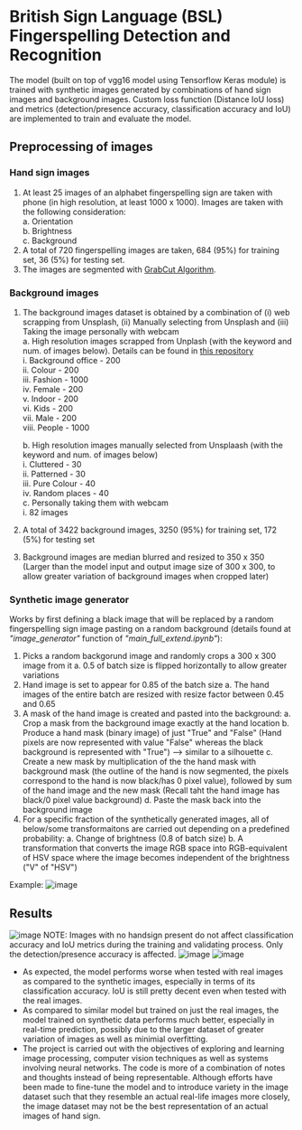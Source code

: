 # British Sign Language (BSL) Fingerspelling Detection and Recognition
The model (built on top of vgg16 model using Tensorflow Keras module) is trained with synthetic images generated by combinations of hand sign images and background images. Custom loss function (Distance IoU loss) and metrics (detection/presence accuracy, classification accuracy and IoU) are implemented to train and evaluate the model.

## Preprocessing of images ##
### Hand sign images ###
1) At least 25 images of an alphabet fingerspelling sign are taken with phone (in high resolution, at least 1000 x 1000). Images are taken with the following consideration:  
    a. Orientation  
    b. Brightness  
    c. Background  
2) A total of 720 fingerspelling images are taken, 684 (95%) for training set, 36 (5%) for testing set.  
2) The images are segmented with [GrabCut Algorithm](https://github.com/imseeom/Hand-Segmentation-with-GrabCut-Algo). 

### Background images ###
1) The background images dataset is obtained by a combination of (i) web scrapping from Unsplash, (ii) Manually selecting from Unsplash and (iii) Taking the image personally with webcam  
    a. High resolution images scrapped from Unplash (with the keyword and num. of images below). Details can be found in [this repository](https://github.com/imseeom/Image-Scrapping-Unsplash)  
        i. Background office - 200  
        ii. Colour - 200  
        iii. Fashion - 1000  
        iv. Female - 200  
        v. Indoor - 200  
        vi. Kids - 200  
        vii. Male - 200  
        viii. People - 1000  
      
    b. High resolution images manually selected from Unsplaash (with the keyword and num. of images below)  
      i. Cluttered - 30  
      ii. Patterned - 30  
      iii. Pure Colour - 40  
      iv. Random places - 40  
    c. Personally taking them with webcam  
      i. 82 images  
2) A total of 3422 background images, 3250 (95%) for training set, 172 (5%) for testing set
3) Background images are median blurred and resized to 350 x 350 (Larger than the model input and output image size of 300 x 300, to allow greater variation of background images when cropped later)

### Synthetic image generator ###
Works by first defining a black image that will be replaced by a random fingerspelling sign image pasting on a random background (details found at *"image_generator"* function of *"main_full_extend.ipynb"*):
1) Picks a random backgorund image and randomly crops a 300 x 300 image from it
    a. 0.5 of batch size is flipped horizontally to allow greater variations
2) Hand image is set to appear for 0.85 of the batch size
    a. The hand images of the entire batch are resized with resize factor between 0.45 and 0.65
3) A mask of the hand image is created and pasted into the background:
    a. Crop a mask from the background image exactly at the hand location
    b. Produce a hand mask (binary image) of just "True" and "False" (Hand pixels are now represented with value "False" whereas the black background is represented with "True") --> similar to a silhouette
    c. Create a new mask by multiplication of the the hand mask with background mask (the outline of the hand is now segmented, the pixels correspond to the hand is now black/has 0 pixel value), followed by sum of the hand image and the new mask (Recall taht the hand image has black/0 pixel value background)
    d. Paste the mask back into the background image
4) For a specific fraction of the synthetically generated images, all of below/some transformaitons are carried out depending on a predefined probability:
   a. Change of brightness (0.8 of batch size)
   b. A transformation that converts the image RGB space into RGB-equivalent of HSV space where the image becomes independent of the brightness ("V" of "HSV")
   
Example:
![image](https://user-images.githubusercontent.com/81301185/161438873-65420cd8-5459-4bc7-bcb5-f0fc047e9128.png)


## Results ##
![image](https://user-images.githubusercontent.com/81301185/161439361-ffad6253-2711-4cce-b9eb-44db056afb0b.png)
NOTE: Images with no handsign present do not affect classification accuracy and IoU metrics during the training and validating process. Only the detection/presence accuracy is affected.
![image](https://user-images.githubusercontent.com/81301185/161462007-65145180-8fc6-42ad-a91e-5b6cad4453d3.png)
![image](https://user-images.githubusercontent.com/81301185/161462105-9d070c99-9ff6-4c6e-98b2-7154847f6a5f.png)
- As expected, the model performs worse when tested with real images as compared to the synthetic images, especially in terms of its classification accuracy. IoU is still pretty decent even when tested with the real images.
- As compared to similar model but trained on just the real images, the model trained on synthetic data performs much better, especially in real-time prediction, possibly due to the larger dataset of greater variation of images as well as minimial overfitting.
- The project is carried out with the objectives of exploring and learning image processing, computer vision techniques as well as systems involving neural networks. The code is more of a combination of notes and thoughts instead of being representable. Although efforts have been made to fine-tune the model and to introduce variety in the image dataset such that they resemble an actual real-life images more closely, the image dataset may not be the best representation of an actual images of hand sign.
